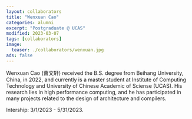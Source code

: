 ```yaml
---
layout: collaborators
title: "Wenxuan Cao"
categories: alumni
excerpt: "Postgraduate @ UCAS"
modified: 2023-03-07
tags: [collaborators]
image:
  teaser: ./collaborators/wenxuan.jpg
ads: false
---
```


Wenxuan Cao (曹文轩) received the B.S. degree from Beihang University, China, in 2022, and currently is a master student at Institute of Computing Technology and University of Chinese Academic of Sciense (UCAS). His research lies in high performance computing, and he has participated in many projects related to the design of architecture and compilers.

Intership: 3/1/2023 - 5/31/2023.